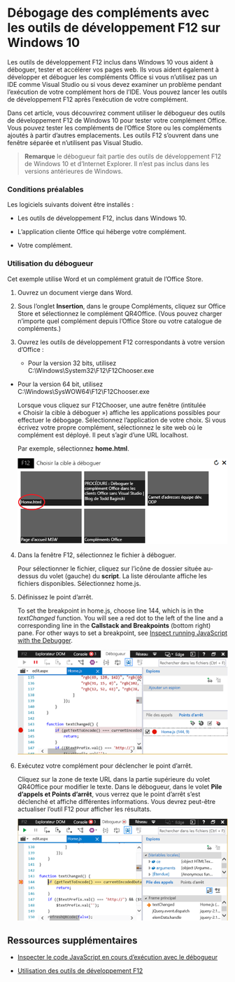 
# <a name="debug-add-ins-using-f12-developer-tools-on-windows-10"></a>Débogage des compléments avec les outils de développement F12 sur Windows 10

Les outils de développement F12 inclus dans Windows 10 vous aident à déboguer, tester et accélérer vos pages web. Ils vous aident également à développer et déboguer les compléments Office si vous n’utilisez pas un IDE comme Visual Studio ou si vous devez examiner un problème pendant l’exécution de votre complément hors de l’IDE. Vous pouvez lancer les outils de développement F12 après l’exécution de votre complément.

Dans cet article, vous découvrirez comment utiliser le débogueur des outils de développement F12 de Windows 10 pour tester votre complément Office. Vous pouvez tester les compléments de l’Office Store ou les compléments ajoutés à partir d’autres emplacements. Les outils F12 s’ouvrent dans une fenêtre séparée et n’utilisent pas Visual Studio.

 >**Remarque**  le débogueur fait partie des outils de développement F12 de Windows 10 et d’Internet Explorer. Il n’est pas inclus dans les versions antérieures de Windows. 


### <a name="prerequisites"></a>Conditions préalables

Les logiciels suivants doivent être installés :


- Les outils de développement F12, inclus dans Windows 10. 
    
- L’application cliente Office qui héberge votre complément. 
    
- Votre complément. 
    
### <a name="using-the-debugger"></a>Utilisation du débogueur

Cet exemple utilise Word et un complément gratuit de l’Office Store.

1. Ouvrez un document vierge dans Word.  
    
2. Sous l’onglet **Insertion**, dans le groupe Compléments, cliquez sur Office Store et sélectionnez le complément QR4Office. (Vous pouvez charger n’importe quel complément depuis l’Office Store ou votre catalogue de compléments.)
    
3. Ouvrez les outils de développement F12 correspondants à votre version d’Office :
    
      - Pour la version 32 bits, utilisez C:\Windows\System32\F12\F12Chooser.exe
    
  - Pour la version 64 bit, utilisez C:\Windows\SysWOW64\F12\F12Chooser.exe
    

    Lorsque vous cliquez sur F12Chooser, une autre fenêtre (intitulée « Choisir la cible à déboguer ») affiche les applications possibles pour effectuer le débogage. Sélectionnez l’application de votre choix. Si vous écrivez votre propre complément, sélectionnez le site web où le complément est déployé. Il peut s’agir d’une URL localhost. 
    
    Par exemple, sélectionnez **home.html**. 
    
    ![Écran du sélecteur F12, pointe vers un complément de type « bulles »](../images/4f8823a3-595a-4657-83ac-8b235a7ba087.png)

4. Dans la fenêtre F12, sélectionnez le fichier à déboguer.
    
    Pour sélectionner le fichier, cliquez sur l’icône de dossier située au-dessus du volet (gauche) du **script**. La liste déroulante affiche les fichiers disponibles. Sélectionnez home.js.
    
5. Définissez le point d’arrêt.
    
    To set the breakpoint in home.js, choose line 144, which is in the  _textChanged_ function. You will see a red dot to the left of the line and a corresponding line in the **Callstack and Breakpoints** (bottom right) pane. For other ways to set a breakpoint, see [Inspect running JavaScript with the Debugger](https://msdn.microsoft.com/library/dn255007%28v=vs.85%29.aspx). 
    
    ![Débogueur avec le point d’arrêt dans le fichier home.js](../images/e3cbc7ca-8b21-4ebb-b7a1-93e2364f1d16.png)

6. Exécutez votre complément pour déclencher le point d’arrêt.
    
    Cliquez sur la zone de texte URL dans la partie supérieure du volet QR4Office pour modifier le texte. Dans le débogueur, dans le volet **Pile d’appels et Points d’arrêt**, vous verrez que le point d’arrêt s’est déclenché et affiche différentes informations. Vous devrez peut-être actualiser l’outil F12 pour afficher les résultats.
    
    ![Débogueur avec les résultats du point d’arrêt déclenché](../images/e0bcd036-91ce-4509-ae98-6c10b593d61b.png)


## <a name="additional-resources"></a>Ressources supplémentaires



- [Inspecter le code JavaScript en cours d’exécution avec le débogueur](https://msdn.microsoft.com/library/dn255007%28v=vs.85%29.aspx)
    
- [Utilisation des outils de développement F12](https://msdn.microsoft.com/fr-fr/library/bg182326%28v=vs.85%29.aspx)
    
